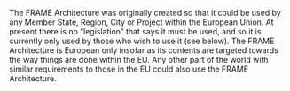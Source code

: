 The FRAME Architecture was originally created so that it could be used by any Member State, Region, City or Project within the European Union. At present there is no “legislation” that says it must be used, and so it is currently only used by those who wish to use it (see below). The FRAME Architecture is European only insofar as its contents are targeted towards the way things are done within the EU. Any other part of the world with similar requirements to those in the EU could also use the FRAME Architecture.